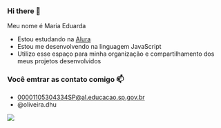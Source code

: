 ### Hi there 👋

Meu nome é Maria Eduarda 

- Estou estudando na [Alura](https://www.alura.com.br)
- Estou me desenvolvendo na linguagem JavaScript
- Utilizo esse espaço para minha organização e compartilhamento dos meus projetos desenvolvidos

 ### Você emtrar as contato comigo 📫

- 00001105304334SP@al.educacao.sp.gov.br
- @oliveira.dhu


![](https://media1.tenor.com/m/jpSjoMUMNUQAAAAC/raphael-veiga-veiga.gif)
